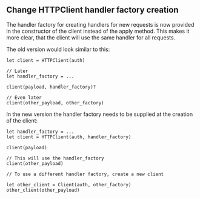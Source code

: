 ## Change HTTPClient handler factory creation

The handler factory for creating handlers for new requests is now provided
in the constructor of the client instead of the apply method. This
makes it more clear, that the client will use the same handler for all
requests.

The old version would look similar to this:

```pony
let client = HTTPClient(auth)

// Later
let handler_factory = ...

client(payload, handler_factory)?

// Even later
client(other_payload, other_factory)
```

In the new version the handler factory needs to be supplied at the
creation of the client:

```pony
let handler_factory = ...
let client = HTTPClient(auth, handler_factory)

client(payload)

// This will use the handler_factory
client(other_payload)

// To use a different handler factory, create a new client

let other_client = Client(auth, other_factory)
other_client(other_payload)
```
